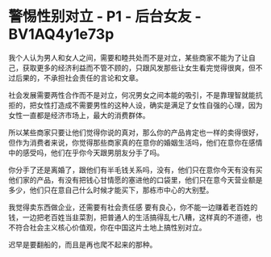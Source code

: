 # 警惕性别对立 - P1 - 后台女友 - BV1AQ4y1e73p

我个人认为男人和女人之间，需要和睦共处而不是对立，某些商家不能为了让自己，获取更多的经济利益而不管不顾的，只跟风发那些让女生看完觉得很爽，但不过后果的，不承担社会责任的言论和文章。

社会发展需要两性合作而不是对立，何况男女之间本能的吸引，不是靠理智就能抗拒的，把女性打造成不需要男性的这种人设，确实是满足了女性自强的心理，因为女性一直都是经济市场上，最大的消费群体。

所以某些商家只要让他们觉得你说的真对，那么你的产品肯定也一样的卖得很好，但作为消费者来说，你觉得那些商家真的在意你的婚姻生活吗，他们在意你在感情中的感受吗，他们在乎你今天跟男朋友分手了吗。

你分手了还是离婚了，跟他们有半毛钱关系吗，没有，他们只在意你今天有没有买他们家的产品，有没有把钱心甘情愿的塞进他的口袋里，他们只在意今天营业额是多少，他们只在意自己什么时候才能买下，那栋市中心的大别墅。

我觉得卖东西做企业，还需要有社会责任感 要有良心，你不能一边赚着老百姓的钱，一边把老百姓当韭菜割，把普通人的生活搞得乱七八糟，这样真的不道德，也不符合社会主义核心价值观，你在中国这片土地上搞性别对立。

迟早是要翻船的，而且是再也爬不起来的那种。
